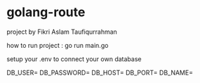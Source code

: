# golang-route
project by Fikri Aslam Taufiqurrahman

how to run project : go run main.go

setup your .env to connect your own database 

DB_USER=
DB_PASSWORD=
DB_HOST=
DB_PORT=
DB_NAME=

